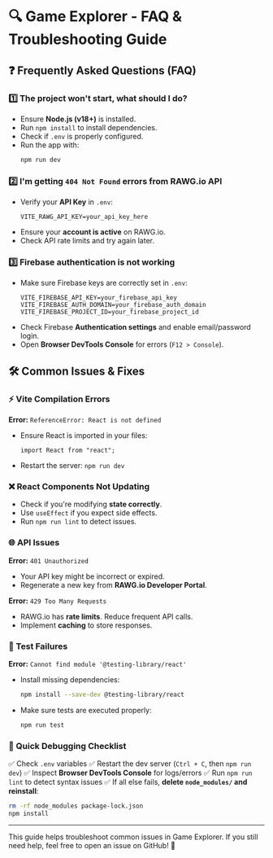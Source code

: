 # 🔍 Game Explorer - FAQ & Troubleshooting Guide

## ❓ Frequently Asked Questions (FAQ)

### 1️⃣ The project won't start, what should I do?

- Ensure **Node.js (v18+)** is installed.
- Run `npm install` to install dependencies.
- Check if `.env` is properly configured.
- Run the app with:
  ```sh
  npm run dev
  ```

### 2️⃣ I'm getting `404 Not Found` errors from RAWG.io API

- Verify your **API Key** in `.env`:
  ```env
  VITE_RAWG_API_KEY=your_api_key_here
  ```
- Ensure your **account is active** on RAWG.io.
- Check API rate limits and try again later.

### 3️⃣ Firebase authentication is not working

- Make sure Firebase keys are correctly set in `.env`:
  ```env
  VITE_FIREBASE_API_KEY=your_firebase_api_key
  VITE_FIREBASE_AUTH_DOMAIN=your_firebase_auth_domain
  VITE_FIREBASE_PROJECT_ID=your_firebase_project_id
  ```
- Check Firebase **Authentication settings** and enable email/password login.
- Open **Browser DevTools Console** for errors (`F12 > Console`).

## 🛠 Common Issues & Fixes

### ⚡ Vite Compilation Errors

**Error:** `ReferenceError: React is not defined`

- Ensure React is imported in your files:
  ```tsx
  import React from "react";
  ```
- Restart the server: `npm run dev`

### ❌ React Components Not Updating

- Check if you're modifying **state correctly**.
- Use `useEffect` if you expect side effects.
- Run `npm run lint` to detect issues.

### 🌐 API Issues

**Error:** `401 Unauthorized`

- Your API key might be incorrect or expired.
- Regenerate a new key from **RAWG.io Developer Portal**.

**Error:** `429 Too Many Requests`

- RAWG.io has **rate limits**. Reduce frequent API calls.
- Implement **caching** to store responses.

### 🧪 Test Failures

**Error:** `Cannot find module '@testing-library/react'`

- Install missing dependencies:
  ```sh
  npm install --save-dev @testing-library/react
  ```
- Make sure tests are executed properly:
  ```sh
  npm run test
  ```

### 🚀 Quick Debugging Checklist

✅ Check `.env` variables
✅ Restart the dev server (`Ctrl + C`, then `npm run dev`)
✅ Inspect **Browser DevTools Console** for logs/errors
✅ Run `npm run lint` to detect syntax issues
✅ If all else fails, **delete `node_modules/` and reinstall**:

```sh
rm -rf node_modules package-lock.json
npm install
```

---

This guide helps troubleshoot common issues in Game Explorer. If you still need help, feel free to open an issue on GitHub! 🚀
